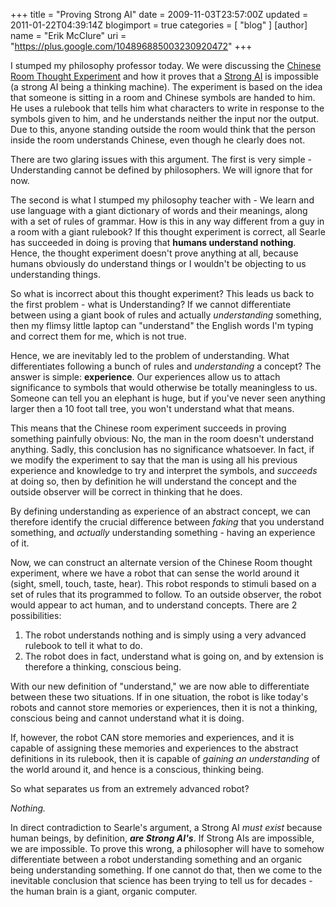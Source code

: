 +++
title = "Proving Strong AI"
date = 2009-11-03T23:57:00Z
updated = 2011-01-22T04:39:14Z
blogimport = true 
categories = [ "blog" ]
[author]
	name = "Erik McClure"
	uri = "https://plus.google.com/104896885003230920472"
+++

I stumped my philosophy professor today. We were discussing the [Chinese Room Thought Experiment](http://en.wikipedia.org/wiki/Chinese_room) and how it proves that a [Strong AI](http://en.wikipedia.org/wiki/Strong_AI) is impossible (a strong AI being a thinking machine). The experiment is based on the idea that someone is sitting in a room and Chinese symbols are handed to him. He uses a rulebook that tells him what characters to write in response to the symbols given to him, and he understands neither the input nor the output. Due to this, anyone standing outside the room would think that the person inside the room understands Chinese, even though he clearly does not.

There are two glaring issues with this argument. The first is very simple - Understanding cannot be defined by philosophers. We will ignore that for now.

The second is what I stumped my philosophy teacher with - We learn and use language with a giant dictionary of words and their meanings, along with a set of rules of grammar. How is this in any way different from a guy in a room with a giant rulebook? If this thought experiment is correct, all Searle has succeeded in doing is proving that **humans understand nothing**. Hence, the thought experiment doesn't prove anything at all, because humans obviously do understand things or I wouldn't be objecting to us understanding things.

So what is incorrect about this thought experiment? This leads us back to the first problem - what is Understanding? If we cannot differentiate between using a giant book of rules and actually *understanding* something, then my flimsy little laptop can "understand" the English words I'm typing and correct them for me, which is not true.

Hence, we are inevitably led to the problem of understanding. What differentiates following a bunch of rules and *understanding* a concept? The answer is simple: **experience**. Our experiences allow us to attach significance to symbols that would otherwise be totally meaningless to us. Someone can tell you an elephant is huge, but if you've never seen anything larger then a 10 foot tall tree, you won't understand what that means.

This means that the Chinese room experiment succeeds in proving something painfully obvious: No, the man in the room doesn't understand anything. Sadly, this conclusion has no significance whatsoever. In fact, if we modify the experiment to say that the man is using all his previous experience and knowledge to try and interpret the symbols, and *succeeds* at doing so, then by definition he will understand the concept and the outside observer will be correct in thinking that he does.

By defining understanding as experience of an abstract concept, we can therefore identify the crucial difference between *faking* that you understand something, and *actually* understanding something - having an experience of it.

Now, we can construct an alternate version of the Chinese Room thought experiment, where we have a robot that can sense the world around it (sight, smell, touch, taste, hear). This robot responds to stimuli based on a set of rules that its programmed to follow. To an outside observer, the robot would appear to act human, and to understand concepts. There are 2 possibilities:

 1. The robot understands nothing and is simply using a very advanced rulebook to tell it what to do.
 2. The robot does in fact, understand what is going on, and by extension is therefore a thinking, conscious being.

With our new definition of "understand," we are now able to differentiate between these two situations. If in one situation, the robot is like today's robots and cannot store memories or experiences, then it is not a thinking, conscious being and cannot understand what it is doing.

If, however, the robot CAN store memories and experiences, and it is capable of assigning these memories and experiences to the abstract definitions in its rulebook, then it is capable of *gaining an understanding* of the world around it, and hence is a conscious, thinking being.

So what separates us from an extremely advanced robot?

*Nothing.*

In direct contradiction to Searle's argument, a Strong AI *must exist* because human beings, by definition, ***are Strong AI's***. If Strong AIs are impossible, we are impossible. To prove this wrong, a philosopher will have to somehow differentiate between a robot understanding something and an organic being understanding something. If one cannot do that, then we come to the inevitable conclusion that science has been trying to tell us for decades - the human brain is a giant, organic computer.
